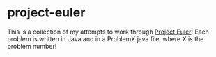 # project-euler
This is a collection of my attempts to work through [Project Euler](https://projecteuler.net/)!
Each problem is written in Java and in a ProblemX.java file, where X is the problem number! 
